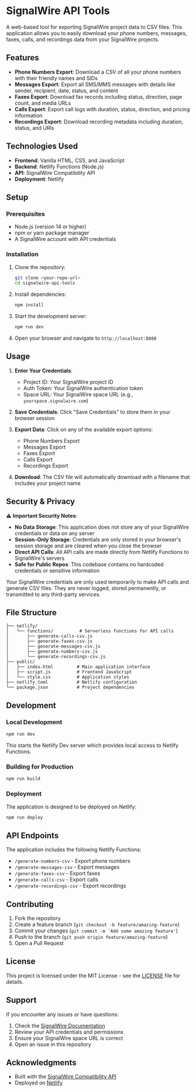 # SignalWire API Tools

A web-based tool for exporting SignalWire project data to CSV files. This application allows you to easily download your phone numbers, messages, faxes, calls, and recordings data from your SignalWire projects.

## Features

- **Phone Numbers Export**: Download a CSV of all your phone numbers with their friendly names and SIDs
- **Messages Export**: Export all SMS/MMS messages with details like sender, recipient, date, status, and content
- **Faxes Export**: Download fax records including status, direction, page count, and media URLs
- **Calls Export**: Export call logs with duration, status, direction, and pricing information
- **Recordings Export**: Download recording metadata including duration, status, and URIs

## Technologies Used

- **Frontend**: Vanilla HTML, CSS, and JavaScript
- **Backend**: Netlify Functions (Node.js)
- **API**: SignalWire Compatibility API
- **Deployment**: Netlify

## Setup

### Prerequisites

- Node.js (version 14 or higher)
- npm or yarn package manager
- A SignalWire account with API credentials

### Installation

1. Clone the repository:
   ```bash
   git clone <your-repo-url>
   cd signalwire-api-tools
   ```

2. Install dependencies:
   ```bash
   npm install
   ```

3. Start the development server:
   ```bash
   npm run dev
   ```

4. Open your browser and navigate to `http://localhost:8888`

## Usage

1. **Enter Your Credentials**:
   - Project ID: Your SignalWire project ID
   - Auth Token: Your SignalWire authentication token
   - Space URL: Your SignalWire space URL (e.g., `yourspace.signalwire.com`)

2. **Save Credentials**: Click "Save Credentials" to store them in your browser session

3. **Export Data**: Click on any of the available export options:
   - Phone Numbers Export
   - Messages Export
   - Faxes Export
   - Calls Export
   - Recordings Export

4. **Download**: The CSV file will automatically download with a filename that includes your project name

## Security & Privacy

⚠️ **Important Security Notes**:

- **No Data Storage**: This application does not store any of your SignalWire credentials or data on any server
- **Session-Only Storage**: Credentials are only stored in your browser's session storage and are cleared when you close the browser
- **Direct API Calls**: All API calls are made directly from Netlify Functions to SignalWire's servers
- **Safe for Public Repos**: This codebase contains no hardcoded credentials or sensitive information

Your SignalWire credentials are only used temporarily to make API calls and generate CSV files. They are never logged, stored permanently, or transmitted to any third-party services.

## File Structure

```
├── netlify/
│   └── functions/          # Serverless functions for API calls
│       ├── generate-calls-csv.js
│       ├── generate-faxes-csv.js
│       ├── generate-messages-csv.js
│       ├── generate-numbers-csv.js
│       └── generate-recordings-csv.js
├── public/
│   ├── index.html         # Main application interface
│   ├── script.js          # Frontend JavaScript
│   └── style.css          # Application styles
├── netlify.toml           # Netlify configuration
└── package.json           # Project dependencies
```

## Development

### Local Development

```bash
npm run dev
```

This starts the Netlify Dev server which provides local access to Netlify Functions.

### Building for Production

```bash
npm run build
```

### Deployment

The application is designed to be deployed on Netlify:

```bash
npm run deploy
```

## API Endpoints

The application includes the following Netlify Functions:

- `/generate-numbers-csv` - Export phone numbers
- `/generate-messages-csv` - Export messages
- `/generate-faxes-csv` - Export faxes
- `/generate-calls-csv` - Export calls
- `/generate-recordings-csv` - Export recordings

## Contributing

1. Fork the repository
2. Create a feature branch (`git checkout -b feature/amazing-feature`)
3. Commit your changes (`git commit -m 'Add some amazing feature'`)
4. Push to the branch (`git push origin feature/amazing-feature`)
5. Open a Pull Request

## License

This project is licensed under the MIT License - see the [LICENSE](LICENSE) file for details.

## Support

If you encounter any issues or have questions:

1. Check the [SignalWire Documentation](https://docs.signalwire.com/)
2. Review your API credentials and permissions
3. Ensure your SignalWire space URL is correct
4. Open an issue in this repository

## Acknowledgments

- Built with the [SignalWire Compatibility API](https://docs.signalwire.com/reference/compatibility-sdks/v3/)
- Deployed on [Netlify](https://netlify.com/)
